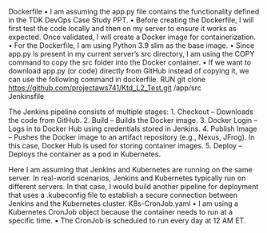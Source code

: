 Dockerfile
	•	I am assuming the app.py file contains the functionality defined in the TDK DevOps Case Study PPT.
	•	Before creating the Dockerfile, I will first test the code locally and then on my server to ensure it works as expected. Once validated, I will create a Docker image for containerization.
	•	For the Dockerfile, I am using Python 3.9 slim as the base image.
	•	Since app.py is present in my current server’s src directory, I am using the COPY command to copy the src folder into the Docker container.
	•	If we want to download app.py (or code) directly from GitHub instead of copying it, we can use the following command in dockerfile.
RUN git clone https://github.com/projectaws741/Ktd_L2_Test.git /app/src  
Jenkinsfile

The Jenkins pipeline consists of multiple stages:
	1.	Checkout – Downloads the code from GitHub.
	2.	Build – Builds the Docker image.
	3.	Docker Login – Logs in to Docker Hub using credentials stored in Jenkins.
	4.	Publish Image – Pushes the Docker image to an artifact repository (e.g., Nexus, JFrog). In this case, Docker Hub is used for storing container images.
	5.	Deploy – Deploys the container as a pod in Kubernetes.

Here I am assuming that Jenkins and Kubernetes are running on the same server.
In real-world scenarios, Jenkins and Kubernetes typically run on different servers. In that case, I would build another pipeline for deployment that uses a .kubeconfig file to establish a secure connection between Jenkins and the Kubernetes cluster.
K8s-CronJob.yaml
	•	I am using a Kubernetes CronJob object because the container needs to run at a specific time.
	•	The CronJob is scheduled to run every day at 12 AM ET.
